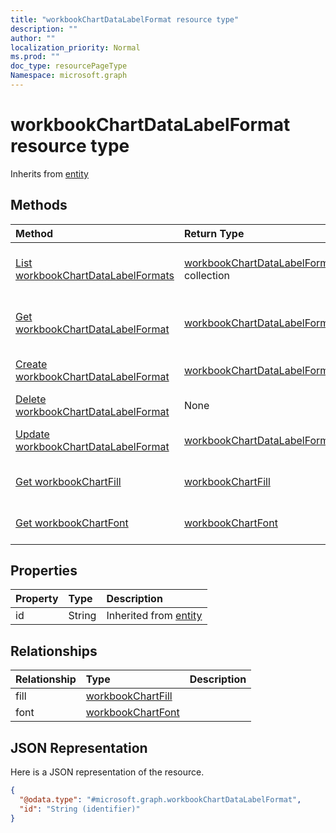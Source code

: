 ```yaml
---
title: "workbookChartDataLabelFormat resource type"
description: ""
author: ""
localization_priority: Normal
ms.prod: ""
doc_type: resourcePageType
Namespace: microsoft.graph
---
```



# workbookChartDataLabelFormat resource type




Inherits from [entity](../resources/entity.md)

## Methods
|Method|Return Type|Description|
|:---|:---|:---|
|[List workbookChartDataLabelFormats](../api/workbookchartdatalabelformat-list.md)|[workbookChartDataLabelFormat](../resources/workbookChartDataLabelFormat.md) collection|List properties and relationships of the [workbookChartDataLabelFormat](../resources/workbookchartdatalabelformat.md) objects.|
|[Get workbookChartDataLabelFormat](../api/workbookchartdatalabelformat-get.md)|[workbookChartDataLabelFormat](../resources/workbookChartDataLabelFormat.md)|Read properties and relationships of the [workbookChartDataLabelFormat](../resources/workbookchartdatalabelformat.md) object.|
|[Create workbookChartDataLabelFormat](../api/workbookchartdatalabelformat-create.md)|[workbookChartDataLabelFormat](../resources/workbookChartDataLabelFormat.md)|Create a new [workbookChartDataLabelFormat](../resources/workbookchartdatalabelformat.md) object.|
|[Delete workbookChartDataLabelFormat](../api/workbookchartdatalabelformat-delete.md)|None|Deletes a [workbookChartDataLabelFormat](../resources/workbookchartdatalabelformat.md).|
|[Update workbookChartDataLabelFormat](../api/workbookchartdatalabelformat-update.md)|[workbookChartDataLabelFormat](../resources/workbookChartDataLabelFormat.md)|Update the properties of a [workbookChartDataLabelFormat](../resources/workbookchartdatalabelformat.md) object.|
|[Get workbookChartFill](../api/workbookchartfill-get.md)|[workbookChartFill](../resources/workbookChartFill.md)|Read properties and relationships of the [workbookChartFill](../resources/workbookchartfill.md) object.|
|[Get workbookChartFont](../api/workbookchartfont-get.md)|[workbookChartFont](../resources/workbookChartFont.md)|Read properties and relationships of the [workbookChartFont](../resources/workbookchartfont.md) object.|

## Properties
|Property|Type|Description|
|:---|:---|:---|
|id|String| Inherited from [entity](../resources/entity.md)|

## Relationships
|Relationship|Type|Description|
|:---|:---|:---|
|fill|[workbookChartFill](../resources/workbookChartFill.md)||
|font|[workbookChartFont](../resources/workbookChartFont.md)||

## JSON Representation
Here is a JSON representation of the resource.
<!-- {
  "blockType": "resource",
  "keyProperty": "id",
  "@odata.type": "microsoft.graph.workbookChartDataLabelFormat",
  "baseType": "microsoft.graph.entity",
  "openType": false
}
-->
``` json
{
  "@odata.type": "#microsoft.graph.workbookChartDataLabelFormat",
  "id": "String (identifier)"
}
```

